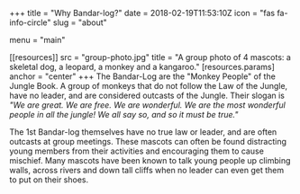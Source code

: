 +++
title = "Why Bandar-log?"
date = 2018-02-19T11:53:10Z
icon = "fas fa-info-circle"
slug = "about"

menu = "main"

[[resources]]
src = "group-photo.jpg"
title = "A group photo of 4 mascots: a skeletal dog, a leopard, a monkey and a kangaroo."
  [resources.params]
  anchor = "center"
+++
The Bandar-Log are the "Monkey People" of the Jungle Book.  A group of monkeys that do not follow the Law of the Jungle, have no leader, and are considered outcasts of the Jungle.  Their slogan is *"We are great. We are free. We are wonderful. We are the most wonderful people in all the jungle! We all say so, and so it must be true."*

The 1st Bandar-log themselves have no true law or leader, and are often outcasts at group meetings. These mascots can often be found distracting young members from their activities and encouraging them to cause mischief.  Many mascots have been known to talk young people up climbing walls, across rivers and down tall cliffs when no leader can even get them to put on their shoes.